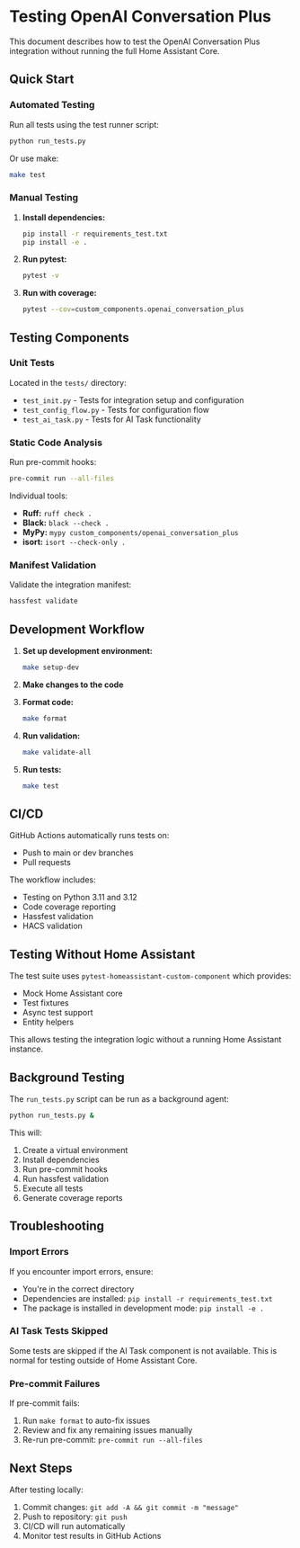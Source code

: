 # Testing OpenAI Conversation Plus

This document describes how to test the OpenAI Conversation Plus integration without running the full Home Assistant Core.

## Quick Start

### Automated Testing

Run all tests using the test runner script:

```bash
python run_tests.py
```

Or use make:

```bash
make test
```

### Manual Testing

1. **Install dependencies:**
   ```bash
   pip install -r requirements_test.txt
   pip install -e .
   ```

2. **Run pytest:**
   ```bash
   pytest -v
   ```

3. **Run with coverage:**
   ```bash
   pytest --cov=custom_components.openai_conversation_plus
   ```

## Testing Components

### Unit Tests

Located in the `tests/` directory:

- `test_init.py` - Tests for integration setup and configuration
- `test_config_flow.py` - Tests for configuration flow
- `test_ai_task.py` - Tests for AI Task functionality

### Static Code Analysis

Run pre-commit hooks:

```bash
pre-commit run --all-files
```

Individual tools:

- **Ruff:** `ruff check .`
- **Black:** `black --check .`
- **MyPy:** `mypy custom_components/openai_conversation_plus`
- **isort:** `isort --check-only .`

### Manifest Validation

Validate the integration manifest:

```bash
hassfest validate
```

## Development Workflow

1. **Set up development environment:**
   ```bash
   make setup-dev
   ```

2. **Make changes to the code**

3. **Format code:**
   ```bash
   make format
   ```

4. **Run validation:**
   ```bash
   make validate-all
   ```

5. **Run tests:**
   ```bash
   make test
   ```

## CI/CD

GitHub Actions automatically runs tests on:
- Push to main or dev branches
- Pull requests

The workflow includes:
- Testing on Python 3.11 and 3.12
- Code coverage reporting
- Hassfest validation
- HACS validation

## Testing Without Home Assistant

The test suite uses `pytest-homeassistant-custom-component` which provides:
- Mock Home Assistant core
- Test fixtures
- Async test support
- Entity helpers

This allows testing the integration logic without a running Home Assistant instance.

## Background Testing

The `run_tests.py` script can be run as a background agent:

```bash
python run_tests.py &
```

This will:
1. Create a virtual environment
2. Install dependencies
3. Run pre-commit hooks
4. Run hassfest validation
5. Execute all tests
6. Generate coverage reports

## Troubleshooting

### Import Errors

If you encounter import errors, ensure:
- You're in the correct directory
- Dependencies are installed: `pip install -r requirements_test.txt`
- The package is installed in development mode: `pip install -e .`

### AI Task Tests Skipped

Some tests are skipped if the AI Task component is not available. This is normal for testing outside of Home Assistant Core.

### Pre-commit Failures

If pre-commit fails:
1. Run `make format` to auto-fix issues
2. Review and fix any remaining issues manually
3. Re-run pre-commit: `pre-commit run --all-files`

## Next Steps

After testing locally:
1. Commit changes: `git add -A && git commit -m "message"`
2. Push to repository: `git push`
3. CI/CD will run automatically
4. Monitor test results in GitHub Actions
